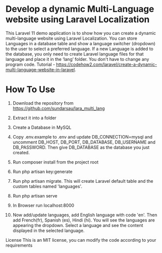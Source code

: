 # Develop a dynamic Multi-Language website using Laravel Localization
This Laravel 11 demo application is to show how you can create a dynamic multi-language website using Laravel Localization. You can store Languages in a database table and show a language switcher (dropdown) to the user to select a preferred language. If a new Language is added to the database, you only need to create Laravel language files for that language and place it in the ‘lang’ folder. You don't have to change any program code. Tutorial - https://codehow2.com/laravel/create-a-dynamic-multi-language-website-in-laravel.

# How To Use
1. Download the repository from https://github.com/sundarsau/lara_multi_lang

2. Extract it into a folder

3. Create a Database in MySQL

4. Copy .env.example to .env and update DB_CONNECTION=mysql and uncomment DB_HOST, DB_PORT, DB_DATABASE, DB_USERNAME and DB_PASSWORD. Then give DB_DATABASE as the database you just created.

5. Run composer install from the project root

6. Run php artisan key:generate

7. Run php artisan migrate. This will create Laravel default table and the custom tables named 'languages'.

8. Run php artisan serve

9. In Browser run localhost:8000

10. Now add/update languages, add English language with code 'en'. Then add French(fr), Spanish (es), Hindi (hi). You will see the languages are appearing the dropdown. Select a language and see the content displayed in the selected language.

License
This is an MIT license, you can modify the code according to your requirements
